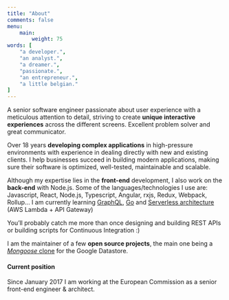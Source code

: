 ```yaml
---
title: "About"
comments: false
menu:
    main:
        weight: 75
words: [
    "a developer.",
    "an analyst.",
    "a dreamer.",
    "passionate.",
    "an entrepreneur.",
    "a little belgian."
]
---
```

A senior software engineer passionate about user experience with a meticulous attention to detail, striving to create **unique interactive experiences** across the different screens. Excellent problem solver and great communicator.

Over 18 years **developing complex applications** in high-pressure environments with experience in dealing directly with new and existing clients. I help businesses succeed in building modern applications, making sure their software is optimized, well-tested, maintainable and scalable.

Although my expertise lies in the **front-end** development, I also work on the **back-end** with Node.js. Some of the languages/technologies I use are: Javascript, React, Node.js, Typescript, Angular, rxjs, Redux, Webpack, Rollup... 
I am currently learning [GraphQL](http://graphql.org/), [Go](https://golang.org/) and [Serverless architecture](https://aws.amazon.com/serverless/) (AWS Lambda + API Gateway)

You’ll probably catch me more than once designing and building REST APIs or building scripts for Continuous Integration :)

I am the maintainer of a few **open source projects**, the main one being a [_Mongoose_ clone](https://github.com/sebelga/gstore-node) for the Google Datastore.

#### Current position

Since January 2017 I am working at the European Commission as a senior front-end engineer & architect.
